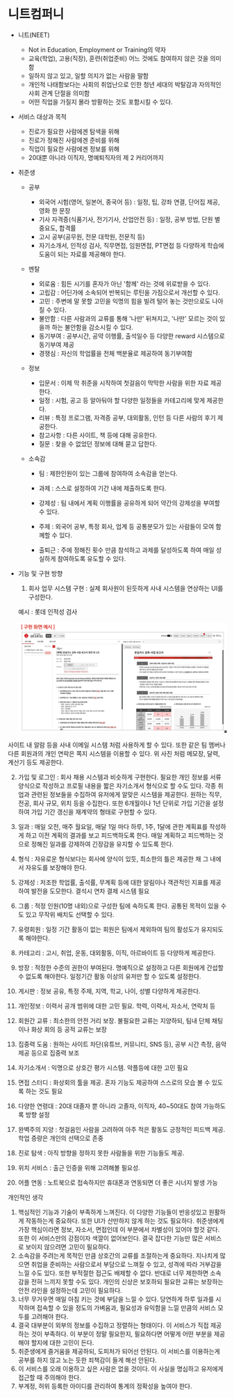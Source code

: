 # 니트컴퍼니

- 니트(NEET)
    - Not in Education, Employment or Training의 약자 
    - 교육(학업), 고용(직장), 훈련(취업준비) 어느 것에도 참여하지 않은 것을 의미함
    - 일하지 않고 있고, 일할 의지가 없는 사람을 말함
    - 개인적 나태함보다는 사회의 취업난으로 인한 청년 세대의 박탈감과 자의적인 사회 관계 단절을 의미함
    -  어떤 직업을 가질지 몰라 방황하는 것도 포함시킬 수 있다.
    
- 서비스 대상과 목적
    - 진로가 필요한 사람에겐 탐색을 위해
    - 진로가 정해진 사람에겐 준비를 위해
    - 직업이 필요한 사람에겐 정보를 위해
    - 20대뿐 아니라 이직자, 명예퇴직자의 제 2 커리어까지
    
- 취준생
    - 공부
        - 외국어 시험(영어, 일본어, 중국어 등) : 일정, 팁, 강좌 연결, 단어집 제공, 영화 한 문장 
        - 기사 자격증(식품기사, 전기기사, 산업안전 등) : 일정, 공부 방법, 단원 별 중요도, 합격률
        - 고시 공부(공무원, 전문 대학원, 전문직 등)
        - 자기소개서, 인적성 검사, 직무면접, 임원면접, PT면접 등 다양하게 학습에 도움이 되는 자료를 제공해야 한다.
        
    - 멘탈
        - 외로움 : 힘든 시기를 혼자가 아닌 '함께' 라는 것에 위로받을 수 있다.
        - 고립감 : 어딘가에 소속되어 반복되는 루틴을 가짐으로서 개선할 수 있다.
        - 고민 : 주변에 말 못할 고민을 익명의 힘을 빌려 털어 놓는 것만으로도 나아질 수 있다.
        - 불안함 : 다른 사람과의 교류를 통해 '나만' 뒤쳐지고, '나만' 모르는 것이 있을까 하는 불안함을 감소시킬 수 있다.
        - 동기부여 : 공부시간, 공약 이행률, 출석일수 등 다양한 reward 시스템으로 동기부여 제공
        - 경쟁심 : 자신의 학업률을 전체 백분율로 제공하여 동기부여함
        
    - 정보
    
        - 입문서 : 이제 막 취준을 시작하여 첫걸음이 막막한 사람을 위한 자료 제공한다.
        - 일정 : 시험, 공고 등 알아둬야 할 다양한 일정들을 카테고리에 맞게 제공한다.
        - 리뷰 : 특정 프로그램, 자격증 공부, 대외활동, 인턴 등 다른 사람의 후기 제공한다.
        - 참고사항 : 다른 사이트, 책 등에 대해 공유한다.
        - 질문 : 찾을 수 없었던 정보에 대해 묻고 답한다.
    
    - 소속감
    
        - 팀 : 제한인원이 있는 그룹에 참여하여 소속감을 얻는다.
    
        - 과제 : 스스로 설정하여 기간 내에 제출하도록 한다.
    
        - 강제성 : 팀 내에서 계획 이행률을 공유하게 되어 약간의 강제성을 부여할 수 있다.
    
        - 주제 : 외국어 공부, 특정 회사, 업계 등 공통분모가 있는 사람들이 모여 함께할 수 있다.
    
        - 출퇴근 : 주에 정해진 횟수 만큼 참석하고 과제를 달성하도록 하여 매일 성실하게 참여하도록 유도할 수 있다. 
    
            

- 기능 및 구현 방향

    1. 회사 업무 시스템 구현 : 실제 회사원이 된듯하게 사내 시스템을 연상하는 UI를 구성한다. 

    예시 : 롯데 인적성 검사

    ![neet1](https://github.com/junsoopooh/Studying_Algorithm/blob/main/IDEA_Collection/neet1.png)

사이트 내 알람 등을 사내 이메일 시스템 처럼 사용하게 할 수 있다. 또한 같은 팀 멤버나 다른 회원과의 개인 연락은 쪽지 시스템을 이용할 수 있다. 위 사진 처럼 메모장, 달력, 계산기 등도 제공한다.



2. 가입 및 로그인 : 회사 채용 시스템과 비슷하게 구현한다. 필요한 개인 정보를 서류 양식으로 작성하고 프로필 내용을 짧은 자기소개서 형식으로 할 수도 있다. 각종 취업과 관련된 정보들을 수집하여 유저에게 알맞은 시스템을 제공한다. 원하는 직무, 전공, 회사 규모, 위치 등을 수집한다. 또한 6개월이나 1년 단위로 가입 기간을 설정하여 가입 기간 갱신을 재계약의 형태로 구현할 수 있다. 

3. 일과 : 매일 오전, 매주 월요일, 매달 1일 마다 하루, 1주, 1달에 관한 계획표를 작성하게 하고 이전 계획의 결과를 보고 피드백하도록 한다. 매일 계획하고 피드백하는 것으로 정해진 일과를 강제하여 긴장감을 유지할 수 있도록 한다.

4. 형식 : 자유로운 형식보다는 회사에 양식이 있듯, 최소한의 틀은 제공한 채 그 내에서 자유도를 보장해야 한다.

5. 강제성 : 저조한 학업률, 출석률, 무계획 등에 대한 알림이나 객관적인 지표를 제공하여 발전을 도모한다. 결석시 연차 결제 시스템 필요
6. 그룹 : 적정 인원(10명 내외)으로 구성한 팀에 속하도록 한다. 공통된 목적이 있을 수도 있고 무작위 배치도 선택할 수 있다. 
7. 유령회원 : 일정 기간 활동이 없는 회원은 팀에서 제외하여 팀의 활성도가 유지되도록 해야한다.
8. 카테고리 : 고시, 취업, 운동, 대외활동, 이직, 아르바이트 등 다양하게 제공한다.
9. 방장 : 적정한 수준의 권한이 부여된다. 명예직으로 설정하고 다른 회원에게 간섭할 수 없도록 해야한다. 일정기간 활동 이상의 유저만 할 수 있도록 설정한다.
10. 게시판 : 정보 공유, 특정 주제, 지역, 학교, 나이, 성별 다양하게 제공한다.

11. 개인정보 : 이력서 공개 범위에 대한 고민 필요. 학력, 이력서, 자소서, 연락처 등
12. 회원간 교류 : 최소한의 안전 거리 보장. 불필요한 교류는 지양하되, 팀내 단체 채팅이나 화상 회의 등 공적 교류는 보장
13. 집중력 도움 : 원하는 사이트 차단(유튜브, 커뮤니티, SNS 등), 공부 시간 측정, 음악 제공 등으로 집중력 보조
14. 자기소개서 : 익명으로 상호간 평가 시스템. 악플등에 대한 고민 필요
15. 면접 스터디 : 화상회의 툴을 제공. 혼자 기능도 제공하여 스스로의 모습 볼 수 있도록 하는 것도 필요
16. 다양한 연령대 : 20대 대졸자 뿐 아니라 고졸자, 이직자, 40~50대도 참여 가능하도록 방향 설정
17. 완벽주의 지양 : 첫걸음인 사람을 고려하여 아주 적은 활동도 긍정적인 피드백 제공. 학업 증량은 개인의 선택으로 존중
18. 진로 탐색 : 아직 방향을 정하지 못한 사람들을 위한 기능들도 제공. 
19. 위치 서비스 : 출근 인증을 위해 고려해볼 필요성.
20. 어플 연동 : 노트북으로 접속하지만 휴대폰과 연동되면 더 좋은 시너지 발생 가능



개인적인 생각

1. 핵심적인 기능과 기술이 부족하게 느껴진다. 이 다양한 기능들이 반응성있고 원활하게 작동하는게 중요하다. 또한 UI가 산만하지 않게 하는 것도 필요하다. 취준생에게 가장 핵심이라면 정보, 자소서, 면접인데 이 부분에서 차별성이 있어야 할것 같다. 또한 이 서비스만의 강점이자 색깔이 없어보인다. 결국 잡다한 기능만 많은 서비스로 보이지 않으려면 고민이 필요하다.
2. 소속감을 주려는게 목적인 만큼 상호간의 교류를 조절하는게 중요하다. 지나치게 많으면 취업을 준비하는 사람으로서 부담으로 느껴질 수 있고, 성격에 따라 거부감을 느낄 수도 있다. 또한 부적절한 접근도 배제할 수 없다. 반대로 너무 제한하면 소속감을 전혀 느끼지 못할 수도 있다. 개인의 신상은 보호하되 필요한 교류는 보장하는 안전 라인을 설정하는데 고민이 필요하다.
3. 너무 무거우면 매일 아침 키는 것에 부담을 느낄 수 있다. 당연하게 하루 일과를 시작하며 접속할 수 있을 정도의 가벼움과, 필요성과 유익함을 느낄 만큼의 서비스 모두를 고려해야 한다.
4. 결국 대부분이 외부의 정보를 수집하고 정렬하는 형태이다. 이 서비스가 직접 제공하는 것이 부족하다. 이 부분이 정말 필요한지, 필요하다면 어떻게 어떤 부분을 제공해야 할지에 대한 고민이 든다.
5. 취준생에게 즐거움을 제공하되, 도피처가 되어선 안된다. 이 서비스를 이용하는게 공부를 하지 않고 노는 듯한 죄책감이 들게 해선 안된다.
6. 이 서비스를 오래 이용하고 싶은 사람은 없을 것이다. 이 사실을 명심하고 유저에게 접근할 때 주의해야 한다.
7. 부계정, 허위 등록한 아이디를 관리하여 통계의 정확성을 높여야 한다.

